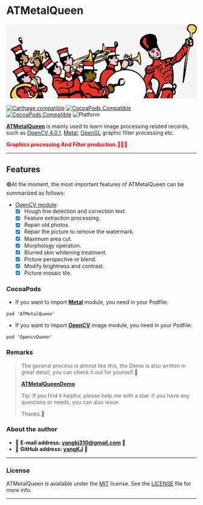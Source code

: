 # ATMetalQueen

![x](Screenshot/launch.jpeg)

[![Carthage compatible](https://img.shields.io/badge/Carthage-compatible-brightgreen.svg?style=flat&colorA=28a745&&colorB=4E4E4E)](https://github.com/yangKJ/ATMetalQueen)
[![CocoaPods Compatible](https://img.shields.io/cocoapods/v/ATMetalQueen.svg?style=flat&label=Metal&colorA=28a745&&colorB=4E4E4E)](https://cocoapods.org/pods/ATMetalQueen)
[![CocoaPods Compatible](https://img.shields.io/cocoapods/v/OpencvQueen.svg?style=flat&label=Opencv&colorA=28a745&&colorB=4E4E4E)](https://cocoapods.org/pods/OpencvQueen)
![Platform](https://img.shields.io/badge/Platforms-iOS%20%7C%20macOS%20%7C%20watchOS-4E4E4E.svg?colorA=28a745)

[**ATMetalQueen**](https://github.com/yangKJ/ATMetalQueen) is mainly used to learn image processing related records, such as [OpenCV 4.0.1](https://docs.opencv.org/4.0.1/modules.html), [Metal](https://developer.apple.com/metal), [OpenGL](https://www.opengl.org) graphic filter processing etc.

<font color=red>**Graphics processing And Filter production.👒👒👒**</font>

-------

## Features
🟣At the moment, the most important features of ATMetalQueen can be summarized as follows:

- [OpenCV module](https://github.com/yangKJ/OpencvQueen):
	- [x] Hough line detection and correction text.
	- [x] Feature extraction processing.
	- [x] Repair old photos.
	- [x] Repair the picture to remove the watermark.
	- [x] Maximum area cut.
	- [x] Morphology operation.
	- [x] Blurred skin whitening treatment.
 	- [x] Picture perspective or blend.
	- [x] Modify brightness and contrast.
	- [x] Picture mosaic tile.
	
### CocoaPods

- If you want to import [**Metal**](https://github.com/yangKJ/ATMetalQueen) module, you need in your Podfile: 

```
pod 'ATMetalQueen'
```

- If you want to import [**OpenCV**](https://github.com/yangKJ/OpencvQueen) image module, you need in your Podfile: 

```
pod 'OpencvQueen'
```

### Remarks

> The general process is almost like this, the Demo is also written in great detail, you can check it out for yourself.🎷
>
> [**ATMetalQueenDemo**](https://github.com/yangKJ/ATMetalQueen)
>
> Tip: If you find it helpful, please help me with a star. If you have any questions or needs, you can also issue.
>
> Thanks.🎇

### About the author
- 🎷 **E-mail address: [yangkj310@gmail.com](yangkj310@gmail.com) 🎷**
- 🎸 **GitHub address: [yangKJ](https://github.com/yangKJ) 🎸**

-----

### License
ATMetalQueen is available under the [MIT](LICENSE) license. See the [LICENSE](LICENSE) file for more info.

-----
